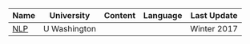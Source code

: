 
| Name | University | Content | Language | Last Update |
| ---- | ---------- | ------- | -------- | ----------- |
|  [NLP](https://courses.cs.washington.edu/courses/cse517/17wi/)    | U Washington            |         |          |         Winter 2017    |
